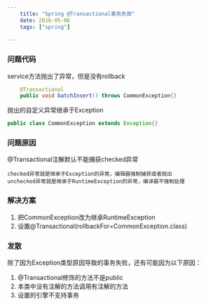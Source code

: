 ```yaml
---
    title: "Spring @Transactional事务失效"
    date: 2018-05-06
    tags: ["spring"]
    
---
```


### 问题代码
service方法抛出了异常，但是没有rollback
```java
    @Transactional
    public void batchInsert() throws CommonException{}
```
抛出的自定义异常继承于Exception
```java
public class CommonException extends Exception{}
```
### 问题原因
@Transactional注解默认不能捕获checked异常  
    
    checked异常就是继承于Exception的异常，编辑器强制捕获或者抛出
    unchecked异常就是继承于RuntimeException的异常，编译器不强制处理

### 解决方案
1. 把CommonException改为继承RuntimeException
2. 设置@Transactional(rollbackFor=CommonException.class)

### 发散
除了因为Exception类型原因导致的事务失败，还有可能因为以下原因：
1. @Transactional修饰的方法不是public
2. 本类中没有注解的方法调用有注解的方法
3. 设置的引擎不支持事务
   

